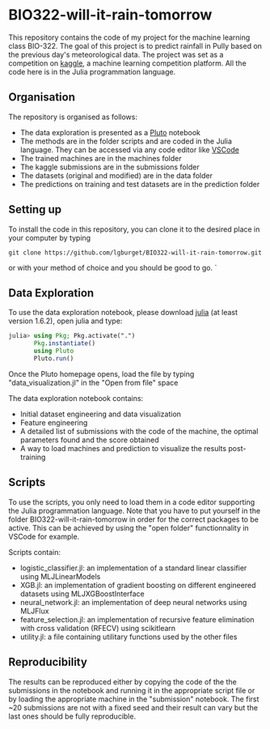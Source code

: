 # BIO322-will-it-rain-tomorrow

This repository contains the code of my project for the machine learning class BIO-322. The goal of this project is to predict rainfall in Pully based on the previous day's meteorological data. The project was set as a competition on [kaggle](https://www.kaggle.com), a machine learning competition platform. All the code here is in the Julia programmation language. 

## Organisation

The repository is organised as follows:
 - The data exploration is presented as a [Pluto](https://www.juliapackages.com/p/pluto) notebook
 - The methods are in the folder scripts and are coded in the Julia language. They can be accessed via any code editor like [VSCode](https://code.visualstudio.com/)
 - The trained machines are in the machines folder
 - The kaggle submissions are in the submissions folder
 - The datasets (original and modified) are in the data folder
 - The predictions on training and test datasets are in the prediction folder

## Setting up

To install the code in this repository, you can clone it to the desired place in your computer by typing 
```
git clone https://github.com/lgburget/BIO322-will-it-rain-tomorrow.git
```
or with your method of choice and you should be good to go. 
`
## Data Exploration
To use the data exploration notebook, please download [julia](https://julialang.org/downloads) (at least version 1.6.2),
open julia and type:
```julia
julia> using Pkg; Pkg.activate(".")
       Pkg.instantiate()
       using Pluto
       Pluto.run()
```
Once the Pluto homepage opens, load the file by typing "data_visualization.jl" in the "Open from file" space

The data exploration notebook contains:
 - Initial dataset engineering and data visualization
 - Feature engineering
 - A detailed list of submissions with the code of the machine, the optimal parameters found and the score obtained
 - A way to load machines and prediction to visualize the results post-training

## Scripts
To use the scripts, you only need to load them in a code editor supporting the Julia programmation language. Note that you have to put yourself in the folder BIO322-will-it-rain-tomorrow in order for the correct packages to be active. This can be achieved by using the "open folder" functionnality in VSCode for example.

Scripts contain:
 - logistic_classifier.jl: an implementation of a standard linear classifier using MLJLinearModels
 - XGB.jl: an implementation of gradient boosting on different engineered datasets using MLJXGBoostInterface
 - neural_network.jl: an implementation of deep neural networks using MLJFlux
 - feature_selection.jl: an implementation of recursive feature elimination with cross validation (RFECV) using scikitlearn
 - utility.jl: a file containing utilitary functions used by the other files

## Reproducibility
The results can be reproduced either by copying the code of the the submissions in the notebook and running it in the appropriate script file or by loading the appropriate machine in the "submission" notebook. The first ~20 submissions are not with a fixed seed and their result can vary but the last ones should be fully reproducible.

